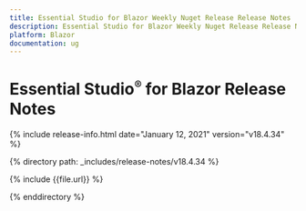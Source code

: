 ```yaml
---
title: Essential Studio for Blazor Weekly Nuget Release Release Notes  
description: Essential Studio for Blazor Weekly Nuget Release Release Notes  
platform: Blazor
documentation: ug
---
```


# Essential Studio<sup style="font-size:70%">&reg;</sup> for Blazor  Release Notes  

{% include release-info.html date="January 12, 2021"  version="v18.4.34" %} 

{% directory path: _includes/release-notes/v18.4.34 %}

{% include {{file.url}} %}

{% enddirectory %}


